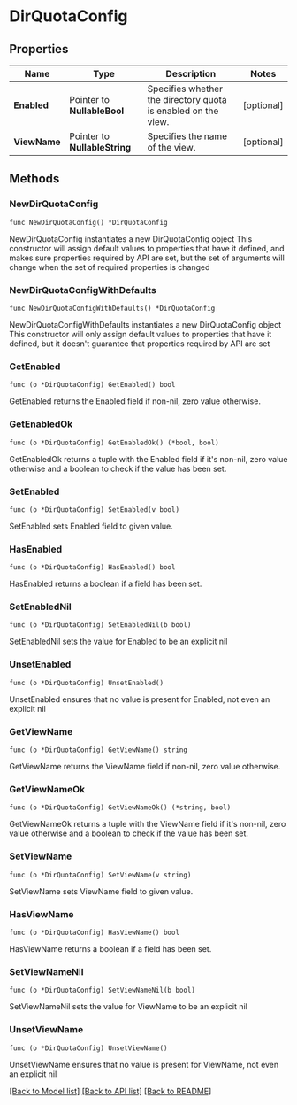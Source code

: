 # DirQuotaConfig

## Properties

Name | Type | Description | Notes
------------ | ------------- | ------------- | -------------
**Enabled** | Pointer to **NullableBool** | Specifies whether the directory quota is enabled on the view. | [optional] 
**ViewName** | Pointer to **NullableString** | Specifies the name of the view. | [optional] 

## Methods

### NewDirQuotaConfig

`func NewDirQuotaConfig() *DirQuotaConfig`

NewDirQuotaConfig instantiates a new DirQuotaConfig object
This constructor will assign default values to properties that have it defined,
and makes sure properties required by API are set, but the set of arguments
will change when the set of required properties is changed

### NewDirQuotaConfigWithDefaults

`func NewDirQuotaConfigWithDefaults() *DirQuotaConfig`

NewDirQuotaConfigWithDefaults instantiates a new DirQuotaConfig object
This constructor will only assign default values to properties that have it defined,
but it doesn't guarantee that properties required by API are set

### GetEnabled

`func (o *DirQuotaConfig) GetEnabled() bool`

GetEnabled returns the Enabled field if non-nil, zero value otherwise.

### GetEnabledOk

`func (o *DirQuotaConfig) GetEnabledOk() (*bool, bool)`

GetEnabledOk returns a tuple with the Enabled field if it's non-nil, zero value otherwise
and a boolean to check if the value has been set.

### SetEnabled

`func (o *DirQuotaConfig) SetEnabled(v bool)`

SetEnabled sets Enabled field to given value.

### HasEnabled

`func (o *DirQuotaConfig) HasEnabled() bool`

HasEnabled returns a boolean if a field has been set.

### SetEnabledNil

`func (o *DirQuotaConfig) SetEnabledNil(b bool)`

 SetEnabledNil sets the value for Enabled to be an explicit nil

### UnsetEnabled
`func (o *DirQuotaConfig) UnsetEnabled()`

UnsetEnabled ensures that no value is present for Enabled, not even an explicit nil
### GetViewName

`func (o *DirQuotaConfig) GetViewName() string`

GetViewName returns the ViewName field if non-nil, zero value otherwise.

### GetViewNameOk

`func (o *DirQuotaConfig) GetViewNameOk() (*string, bool)`

GetViewNameOk returns a tuple with the ViewName field if it's non-nil, zero value otherwise
and a boolean to check if the value has been set.

### SetViewName

`func (o *DirQuotaConfig) SetViewName(v string)`

SetViewName sets ViewName field to given value.

### HasViewName

`func (o *DirQuotaConfig) HasViewName() bool`

HasViewName returns a boolean if a field has been set.

### SetViewNameNil

`func (o *DirQuotaConfig) SetViewNameNil(b bool)`

 SetViewNameNil sets the value for ViewName to be an explicit nil

### UnsetViewName
`func (o *DirQuotaConfig) UnsetViewName()`

UnsetViewName ensures that no value is present for ViewName, not even an explicit nil

[[Back to Model list]](../README.md#documentation-for-models) [[Back to API list]](../README.md#documentation-for-api-endpoints) [[Back to README]](../README.md)


